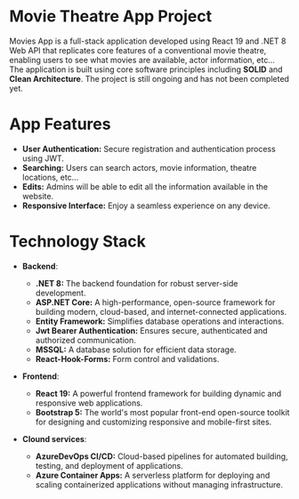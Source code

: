 # Movie Theatre App Project
Movies App is a full-stack application developed using React 19 and .NET 8 Web API that replicates core features of a conventional movie theatre, enabling users to see what movies are available, actor information, etc...
The application is built using core software principles including <strong>SOLID</strong> and <strong>Clean Architecture</strong>. The project is still ongoing and has not been completed yet.

# App Features
* **User Authentication:** Secure registration and authentication process using JWT.
* **Searching:** Users can search actors, movie information, theatre locations, etc...
* **Edits:** Admins will be able to edit all the information available in the website.
* **Responsive Interface:** Enjoy a seamless experience on any device.

# Technology Stack
* **Backend**:
  * **.NET 8:** The backend foundation for robust server-side development.
  * **ASP.NET Core:** A high-performance, open-source framework for building modern, cloud-based, and internet-connected applications.
  * **Entity Framework:** Simplifies database operations and interactions.
  * **Jwt Bearer Authentication:** Ensures secure, authenticated and authorized communication.
  * **MSSQL:** A database solution for efficient data storage.
  * **React-Hook-Forms:** Form control and validations.

* **Frontend**:
  * **React 19:** A powerful frontend framework for building dynamic and responsive web applications.
  * **Bootstrap 5:** The world's most popular front-end open-source toolkit for designing and customizing responsive and mobile-first sites.
 
* **Clound services**:
  * **AzureDevOps CI/CD:** Cloud-based pipelines for automated building, testing, and deployment of applications.
  * **Azure Container Apps:** A serverless platform for deploying and scaling containerized applications without managing infrastructure.
